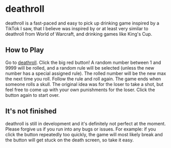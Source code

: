 # deathroll

deathroll is a fast-paced and easy to pick up drinking game inspired by a TikTok I saw, that I believe was inspired by or at least very similar to deathroll from World of Warcraft, and drinking games like King's Cup.

## How to Play

Go to [deathroll](https://dreader0.github.io/deathroll).
Click the big red button! A random number between 1 and 9999 will be rolled, and a random rule will be selected (unless the new number has a special assigned rule). 
The rolled number will be the new max the next time you roll. Follow the rule and roll again.
The game ends when someone rolls a skull. The original idea was for the loser to take a shot, but feel free to come up with your own punishments for the loser.
Click the button again to start over.

## It's not finished

deathroll is still in development and it's definitely not perfect at the moment. Please forgive us if you run into any bugs or issues.
For example: if you click the button repeatedly too quickly, the game will most likely break and the button will get stuck on the death screen, so take it easy.